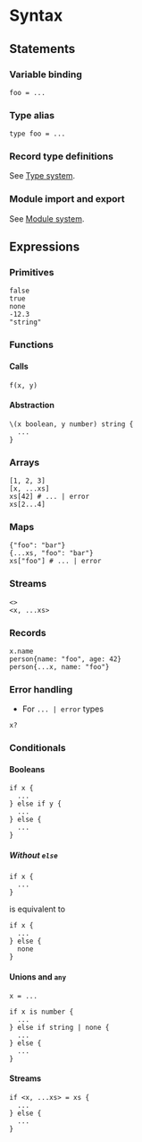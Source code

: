 # Syntax

## Statements

### Variable binding

```
foo = ...
```

### Type alias

```
type foo = ...
```

### Record type definitions

See [Type system](type_system.md#records).

### Module import and export

See [Module system](module_system.md).

## Expressions

### Primitives

```
false
true
none
-12.3
"string"
```

### Functions

#### Calls

```
f(x, y)
```

#### Abstraction

```
\(x boolean, y number) string {
  ...
}
```

### Arrays

```
[1, 2, 3]
[x, ...xs]
xs[42] # ... | error
xs[2...4]
```

### Maps

```
{"foo": "bar"}
{...xs, "foo": "bar"}
xs["foo"] # ... | error
```

### Streams

```
<>
<x, ...xs>
```

### Records

```
x.name
person{name: "foo", age: 42}
person{...x, name: "foo"}
```

### Error handling

- For `... | error` types

```
x?
```

### Conditionals

#### Booleans

```
if x {
  ...
} else if y {
  ...
} else {
  ...
}
```

##### Without `else`

```
if x {
  ...
}
```

is equivalent to

```
if x {
  ...
} else {
  none
}
```

#### Unions and `any`

```
x = ...

if x is number {
  ...
} else if string | none {
  ...
} else {
  ...
}
```

#### Streams

```
if <x, ...xs> = xs {
  ...
} else {
  ...
}
```
